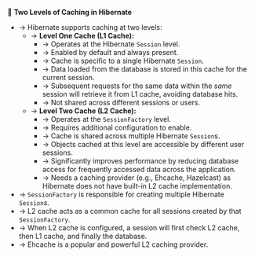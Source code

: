 💾 **Two Levels of Caching in Hibernate**
- → Hibernate supports caching at two levels:
  - → **Level One Cache (L1 Cache):**
    - → Operates at the Hibernate `Session` level.
    - → Enabled by default and always present.
    - → Cache is specific to a single Hibernate `Session`.
    - → Data loaded from the database is stored in this cache for the current session.
    - → Subsequent requests for the same data within the *same* session will retrieve it from L1 cache, avoiding database hits.
    - → Not shared across different sessions or users.
  - → **Level Two Cache (L2 Cache):**
    - → Operates at the `SessionFactory` level.
    - → Requires additional configuration to enable.
    - → Cache is shared across multiple Hibernate `Session`s.
    - → Objects cached at this level are accessible by different user sessions.
    - → Significantly improves performance by reducing database access for frequently accessed data across the application.
    - → Needs a caching provider (e.g., Ehcache, Hazelcast) as Hibernate does not have built-in L2 cache implementation.
- → `SessionFactory` is responsible for creating multiple Hibernate `Session`s.
- → L2 cache acts as a common cache for all sessions created by that `SessionFactory`.
- → When L2 cache is configured, a session will first check L2 cache, then L1 cache, and finally the database.
- → Ehcache is a popular and powerful L2 caching provider.